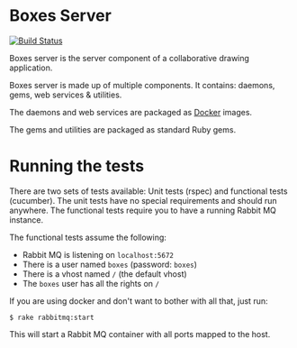 Boxes Server
============

[![Build Status](https://travis-ci.org/beraboris/boxes_server.svg?branch=master)](https://travis-ci.org/beraboris/boxes_server)

Boxes server is the server component of a collaborative drawing application. 

Boxes server is made up of multiple components. It contains: daemons, gems, web services & utilities.

The daemons and web services are packaged as [Docker](https://www.docker.com/) images.

The gems and utilities are packaged as standard Ruby gems.

Running the tests
=================

There are two sets of tests available: Unit tests (rspec) and functional tests (cucumber). The unit tests have no
special requirements and should run anywhere. The functional tests require you to have a running Rabbit MQ instance.

The functional tests assume the following:

- Rabbit MQ is listening on `localhost:5672`
- There is a user named `boxes` (password: `boxes`)
- There is a vhost named `/` (the default vhost)
- The `boxes` user has all the rights on `/`

If you are using docker and don't want to bother with all that, just run:

    $ rake rabbitmq:start
    
This will start a Rabbit MQ container with all ports mapped to the host.
